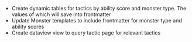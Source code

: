 - Create dynamic tables for tactics by ability score and monster type. The values of which will save into frontmatter
- Update Monster templates to include frontmatter for monster type and ability scores
- Create dataview view to query tactic page for relevant tactics